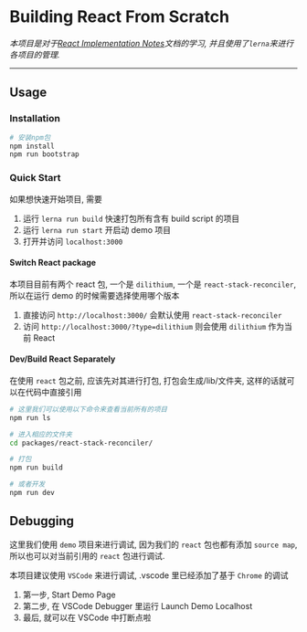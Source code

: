 # Building React From Scratch

_本项目是对于[React Implementation Notes](https://reactjs.org/docs/implementation-notes.html)文档的学习, 并且使用了`lerna`来进行各项目的管理._

---

## Usage

### Installation

```bash
# 安装npm包
npm install
npm run bootstrap
```

### Quick Start

如果想快速开始项目, 需要

1. 运行 `lerna run build` 快速打包所有含有 build script 的项目
2. 运行 `lerna run start` 开启动 demo 项目
3. 打开并访问 `localhost:3000`

#### Switch React package

本项目目前有两个 react 包, 一个是 `dilithium`, 一个是 `react-stack-reconciler`, 所以在运行 demo 的时候需要选择使用哪个版本

1. 直接访问 `http://localhost:3000/` 会默认使用 `react-stack-reconciler`
2. 访问 `http://localhost:3000/?type=dilithium` 则会使用 `dilithium` 作为当前 React

#### Dev/Build React Separately

在使用 `react` 包之前, 应该先对其进行打包, 打包会生成/lib/文件夹, 这样的话就可以在代码中直接引用

```bash
# 这里我们可以使用以下命令来查看当前所有的项目
npm run ls

# 进入相应的文件夹
cd packages/react-stack-reconciler/

# 打包
npm run build

# 或者开发
npm run dev
```

## Debugging

这里我们使用 `demo` 项目来进行调试, 因为我们的 `react` 包也都有添加 `source map`, 所以也可以对当前引用的 `react` 包进行调试.

本项目建议使用 `VSCode` 来进行调试, .vscode 里已经添加了基于 `Chrome` 的调试

1. 第一步, Start Demo Page
2. 第二步, 在 VSCode Debugger 里运行 Launch Demo Localhost
3. 最后, 就可以在 VSCode 中打断点啦
